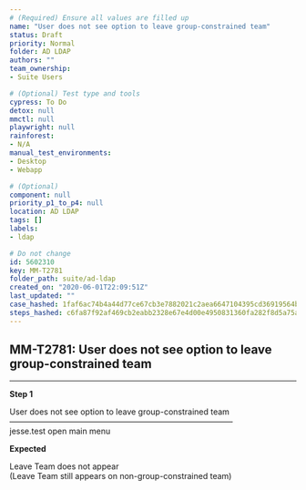 ```yaml
---
# (Required) Ensure all values are filled up
name: "User does not see option to leave group-constrained team"
status: Draft
priority: Normal
folder: AD LDAP
authors: ""
team_ownership: 
- Suite Users

# (Optional) Test type and tools
cypress: To Do
detox: null
mmctl: null
playwright: null
rainforest: 
- N/A
manual_test_environments: 
- Desktop
- Webapp

# (Optional)
component: null
priority_p1_to_p4: null
location: AD LDAP
tags: []
labels: 
- ldap

# Do not change
id: 5602310
key: MM-T2781
folder_path: suite/ad-ldap
created_on: "2020-06-01T22:09:51Z"
last_updated: ""
case_hashed: 1faf6ac74b4a44d77ce67cb3e7882021c2aea6647104395cd36919564be34418821548f3c2619f16b5db696c616f2ef2
steps_hashed: c6fa87f92af469cb2eabb2328e67e4d00e4950831360fa282f8d5a75a4fb79560e2ebb2c61928f1c994454dec85f1ea2
---
```


## MM-T2781: User does not see option to leave group-constrained team

---

**Step 1**

User does not see option to leave group-constrained team\
————————————————————————————\
jesse.test open main menu

**Expected**

Leave Team does not appear\
(Leave Team still appears on non-group-constrained team)
